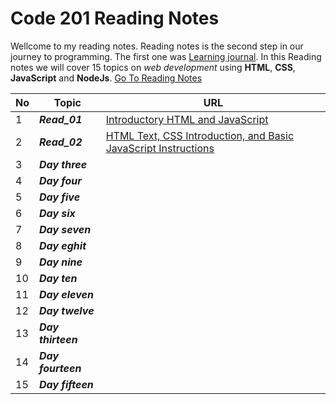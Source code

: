 # Code 201 Reading Notes
Wellcome to my reading notes. Reading notes is the second step in our journey to programming. The first one was [Learning journal](https://ahmadhirthani.github.io/learning-journal/).
In this Reading notes we will cover 15 topics on *web development* using **HTML**, **CSS**, **JavaScript** and **NodeJs**. [Go To Reading Notes](https://ahmadhirthani.github.io/reading-notes/)


**No** | **Topic** | **URL**
--- | --- | ---
1  | *__Read_01__* | [Introductory HTML and JavaScript](https://ahmadhirthani.github.io/reading-notes/class-01)
2  | *__Read_02__* | [HTML Text, CSS Introduction, and Basic JavaScript Instructions](https://ahmadhirthani.github.io/reading-notes/class-02)
3  | *__Day three__* | [](https://ahmadhirthani.github.io/learning-journal/coders_computer)
4  | *__Day four__* | [](https://ahmadhirthani.github.io/learning-journal/html)
5  | *__Day five__* | [](https://ahmadhirthani.github.io/learning-journal/css)
6  | *__Day six__* | [](https://ahmadhirthani.github.io/learning-journal/git)
7  | *__Day seven__* | [](https://ahmadhirthani.github.io/learning-journal/javascript)
8  | *__Day eghit__* | [](https://ahmadhirthani.github.io/learning-journal/howComputerWrorks)
9  | *__Day nine__* | [](https://ahmadhirthani.github.io/learning-journal/jsprogramming)
10 | *__Day ten__* | [](https://ahmadhirthani.github.io/learning-journal/operatorsAndLoops)
11 | *__Day eleven__* | [](https://ahmadhirthani.github.io/learning-journal/operatorsAndLoops)
12 | *__Day twelve__* | [](https://ahmadhirthani.github.io/learning-journal/operatorsAndLoops)
13 | *__Day thirteen__* | [](https://ahmadhirthani.github.io/learning-journal/operatorsAndLoops)
14 | *__Day fourteen__* | [](https://ahmadhirthani.github.io/learning-journal/operatorsAndLoops)
15 | *__Day fifteen__* | [](https://ahmadhirthani.github.io/learning-journal/operatorsAndLoops)

